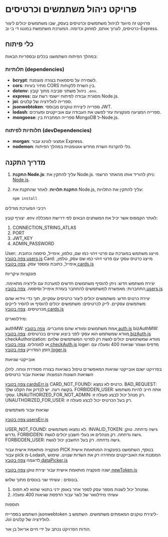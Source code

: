 # פרויקט ניהול משתמשים וכרטיסים

פרויקט זה מיועד לניהול משתמשים וכרטיסים בעסק, שבו משתמשים יכולים ליצור כרטיסים, לערוך אותם, למחוק וכדומה. המערכת משתמשת במונגו די בי וב-Express.

## כלי פיתוח

במהלך הפיתוח השתמשנו בכלים ובספריות הבאות:  

### תלותיות (dependencies)

- **bcrypt**: לשמירה על סיסמאות בצורה מוצפנת.
- **cors**: מתיר בעיות CORS בין השרת ללקוחות.
- **dotenv**: ניהול משתני סביבה מתוך קובץ `.env`.
- **express**: מסגרת עבודה לפיתוח יישומי רשת עם Node.js.
- **joi**: ספרייה לוולידציה של קלטים.
- **jsonwebtoken**: ספרייה ליצירת טוקנים מבוססי JWT.
- **lodash**: ספרייה המציעה פונקציות עזר לפשט את העבודה עם אובייקטים ומערכים.
- **mongoose**: ספרייה המחברת בין MongoDB ל-Node.js.

### תלותיות לפיתוח (devDependencies)

- **morgan**: אמצעי לוגינג עבור Express.
- **nodemon**: כלי להקרנת השרת מחדש אוטומטית במהלך הפיתוח.

## מדריך התקנה

1. **התקנת Node.js**:
   עליך להתקין את Node.js. ניתן להוריד אותו מהאתר הרשמי: [Node.js](https://nodejs.org/).

2. **התקנת תלויות**:
   לאחר שהתקנת את Node.js, עליך להתקין את התלויות:
   ```bash
   npm install
   ```

רכיבי המערכת
מודלים

יצורף קובץ .env לאתר הקמפוס אשר יכיל את המשתנים הבאים לפי דרישת המכללה:

1. CONNECTION_STRING_ATLAS
2. PORT
3. JWT_KEY
4. ADMIN_PASSWORD

User: מייצג משתמש במערכת עם פרטי זיהוי כמו שם, טלפון, אימייל, סיסמה וכתובת. [צפה בקובץ users.js](models/users.js)
Card: מייצג כרטיס עסקי עם פרטי זיהוי כמו שם עסק, טלפון, אימייל, כתובת ומספר עסק. [צפה בקובץ cards.js](models/cards.js)

פונקציות עיקריות

יצירת משתמש חדש: ניתן להוסיף משתמשים חדשים למערכת עם ולידציה מתאימה.
התחברות: מאפשרת למשתמשים להתחבר בעזרת אימייל וסיסמה.
[צפה בקובץ users.js](routers/users.js)

יצירת כרטיס חדש: משתמשים יכולים ליצור כרטיסים עסקיים, תוך כדי ווידוא שהם משתמשים עסקיים.
לייק לכרטיסים: משתמשים יכולים להוסיף או להסיר לייקים מכרטיסים.
[צפה בקובץ cards.js](routers/cards.js)

מידלווארים:

authMW: אמת משתמשים ומוודא שהם מחוברים. [צפה בקובץ auth.js](middleware/auth.js)
bizAuthMW: מוודא שמשתמש הוא עסקי לפני ביצוע שינויים בכרטיסים. [צפה בקובץ bizAuth.js](middleware/bizAuth.js)
checkAuthorization: מוודא שמשתמשים יכולים לגשת רק לפרטי המשתמשים שלהם או למנהלים. [צפה בקובץ checkAuth.js](middleware/checkAuth.js)
loger: מדפיס ושומר שגיאות 400 ומעלה עם הזמן המדוייק [צפה בקובץ loger.js](middleware/loger.js)

אובייקטי שגיאות

בפרויקט ישנם אובייקטי שגיאות המאפשרים טיפול בשגיאות בצורה מסודרת ונוחה. להלן השגיאות השונות הנפוצות:
שגיאות עבור כרטיסים

[צפה בקובץ cardsErr.js](errors/cardsErr.js)
CARD_NOT_FOUND: כרטיס לא נמצא.
BAD_REQUEST: בקשה רעה. יש לבדוק את הקלט שלך.
FORBIDDEN_USER: אתה חייב להיות משתמש עסקי.
UNAUTHORIZED_FOR_NOT_ADMIN: רק מנהל יכול לבצע פעולה זו.
UNAUTHORIZED_FOR_USER: רק בעל הכרטיס יכול לבצע פעולה זו.

שגיאות עבור משתמשים

[צפה בקובץ usersErr.js](errors/usersErr.js)

USER_NOT_FOUND: לא נמצאו משתמשים.
INVALID_TOKEN: גישה נדחתה. טוקן נדרש.
FORBIDDEN: גישה נדחתה. רק מנהלים או בעלי חשבון יכולים לגשת.
FORBIDDEN_USER: גישה נדחתה. רק בעל החשבון יכול לגשת.

פונקציה מותאמת אישית עבור PICK
בנוסף, השתמשנו בפונקציה המותאמת אישית עבור pick מ-Lodash, המסננת את האובייקטים ומחזירה רק את השדות שצוינו. שימוש לדוגמה
[צפה בקובץ dataPicker.js](config/dataPicker.js)

ישנה פונקציה מותאמת אישית עבור יצירת טוקן
[צפה בקובץ newToken.js](scripts/newToken.js)

בונוסים :
עשיתי שני בונוסים מתוך שלוש.

1. שמנהל יכול לשנות מספר עסק לספר אחר באופן ידני בתנאי שהוא לא תפוס.
2. עשיתי מידלוואר של לוגר עבור הדפסת שגיאות 400 ומעלה

תוספות

השתמש בספריית jsonwebtoken ליצירת טוקנים המאמתים משתמשים.
השתמש ב-Joi לוולידציה של קלטים.

הודות
הפרויקט נכתב על ידי חיים אריאל בן אור.
